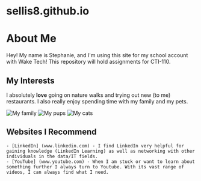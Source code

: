 # sellis8.github.io

# About Me
Hey! My name is Stephanie, and I'm using this site for my school account with Wake Tech!
This repository will hold assignments for CTI-110.

## My Interests
I absolutely **love** going on nature walks and trying out new (to me) restaurants.
I also really enjoy spending time with my family and my pets.

![**_My family_**](Newborn-6.jpg)
![**_My pups_**](dogs.heic)
![**_My cats_**](cats.heic)

## Websites I Recommend
    - [LinkedIn] (www.linkedin.com) - I find LinkedIn very helpful for gaining knowledge (LinkedIn Learning) as well as networking with other individuals in the data/IT fields. 
    - [YouTube] (www.youtube.com) - When I am stuck or want to learn about something further I always turn to Youtube. With its vast range of videos, I can always find what I need. 
